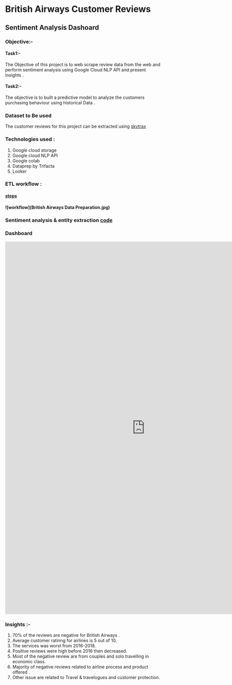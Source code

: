 # British Airways Customer Reviews 
## Sentiment Analysis Dashoard 
### Objective:-
#### Task1:-
The Objective of this project is to web scrape review data from the web and perform sentiment analysis using Google Cloud NLP API and present Insights .
#### Task2:-
The objective is to built a predictive model to analyze the customers purchasing behaviour using historical Data .
### Dataset to Be used
The customer reviews for this project can be extracted using [skytrax](https://www.airlinequality.com/airline-reviews/british-airways)
### Technologies used :
1. Google cloud storage
2. Google cloud NLP API
3. Google colab
4. Dataprep by Trifacta
5. Looker
### ETL workflow :
#### [steps](flow_British_Airways_Data_Preparation.json5)
#### ![workflow](British Airways Data Preparation.jpg)

### Sentiment analysis & entity extraction [code](Sentiment_Analysis_via_API.ipynb)
### Dashboard

<iframe width="900" height="1200" src="https://lookerstudio.google.com/embed/reporting/c3bcb6e8-1b53-4ae2-9079-37d681061114/page/yudqD" frameborder="0" style="border:0" allowfullscreen sandbox="allow-storage-access-by-user-activation allow-scripts allow-same-origin allow-popups allow-popups-to-escape-sandbox"></iframe>

### Insights :-
1. 70% of the reviews are negative for British Airways .
2. Average customer ratinng for airlines is 5 out of 10.
3. The services was worst from 2016-2018.
4. Positive reviews were high before 2016 then decreased.
5. Most of the negative review are from couples and solo travelling in economic class.
6. Majority of negative reviews related to airline process and product offered .
7. Other issue are related to Travel & travelogues and customer protection.

